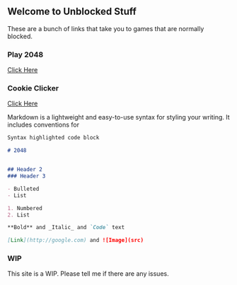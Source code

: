 ## Welcome to Unblocked Stuff

These are a bunch of links that take you to games that are normally blocked.
### Play 2048
[Click Here](https://plebmaster.github.io/school/)
### Cookie Clicker
[Click Here](https://plebmaster.github.io/cookie-clicker/)

Markdown is a lightweight and easy-to-use syntax for styling your writing. It includes conventions for

```markdown
Syntax highlighted code block

# 2048


## Header 2
### Header 3

- Bulleted
- List

1. Numbered
2. List

**Bold** and _Italic_ and `Code` text

[Link](http://google.com) and ![Image](src)
```



### WIP

This site is a WIP. Please tell me if there are any issues.
